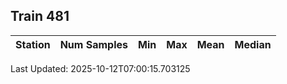 ## Train 481

| Station | Num Samples | Min | Max | Mean | Median |
| :-----: | :---------: | :-: | :-: | :--: | :----: |


Last Updated: 2025-10-12T07:00:15.703125